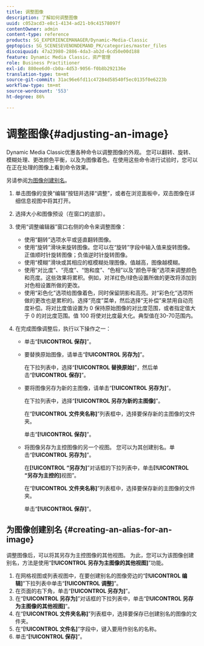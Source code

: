 ```yaml
---
title: 调整图像
description: 了解如何调整图像
uuid: c052acd3-e8c1-4134-ad21-b9c41578097f
contentOwner: admin
content-type: reference
products: SG_EXPERIENCEMANAGER/Dynamic-Media-Classic
geptopics: SG_SCENESEVENONDEMAND_PK/categories/master_files
discoiquuid: 47a23980-2886-4da3-ab2d-6cd50e00d188
feature: Dynamic Media Classic，资产管理
role: Business Practitioner
exl-id: 880ee6d0-cb0a-4d53-9056-f0b8b292136e
translation-type: tm+mt
source-git-commit: 31ac96e6fd11c47284d58540f5ec0135f0e6223b
workflow-type: tm+mt
source-wordcount: '553'
ht-degree: 86%

---
```


# 调整图像{#adjusting-an-image}

Dynamic Media Classic优惠各种命令以调整图像的外观。 您可以翻转、旋转、模糊处理、更改颜色平衡，以及为图像着色。在使用这些命令进行试验时，您可以在正在处理的图像上看到命令效果。

另请参阅[为图像创建别名](adjusting-image.md#creating_an_alias_for_an_image)。

1. 单击图像的变换“编辑”按钮并选择“调整”，或者在浏览面板中，双击图像在详细信息视图中将其打开。
1. 选择大小和图像预设（在窗口的底部）。
1. 使用“调整编辑器”窗口右侧的命令来调整图像：

   * 使用“翻转”选项水平或竖直翻转图像。
   * 使用“旋转”滑块来旋转图像。您可以在“旋转”字段中输入值来旋转图像。正值顺时针旋转图像；负值逆时针旋转图像。
   * 使用“模糊”滑块或其相应的框模糊处理图像。值越高，图像越模糊。
   * 使用“对比度”、“亮度”、“饱和度”、“色相”以及“颜色平衡”选项来调整颜色和亮度。这些效果将累积。例如，对洋红色/绿色设置所做的更改将添加到对色相设置所做的更改。
   * 使用“彩色化”选项给图像着色，同时保留阴影和高亮。对“彩色化”选项所做的更改也是累积的。选择“亮度”菜单，然后选择“无补偿”来禁用自动亮度补偿。将对比度值设置为 0 保持原始图像的对比度范围，或者指定值大于 0 的对比度范围。值 100 将使对比度最大化。典型值在30-70范围内。

1. 在完成图像调整后，执行以下操作之一：

   * 单击“**[!UICONTROL 保存]**”。
   * 要替换原始图像，请单击“**[!UICONTROL 另存为]**”。

      在下拉列表中，选择“**[!UICONTROL 替换原始]**”，然后单击“**[!UICONTROL 保存]**”。

   * 要将图像另存为新的主图像，请单击“**[!UICONTROL 另存为]**”。

      在下拉列表中，选择“**[!UICONTROL 另存为新的主图像]**”。

      在“**[!UICONTROL 文件夹名称]**”列表框中，选择要保存新的主图像的文件夹。

      单击“**[!UICONTROL 保存]**”。

   * 将图像另存为主控图像的另一个视图。 您可以为其创建别名。单击“**[!UICONTROL 另存为]**”。

      在&#x200B;**[!UICONTROL “另存为]**”对话框的下拉列表中，单击&#x200B;**[!UICONTROL “另存为主控的]**&#x200B;视图”。

      在“**[!UICONTROL 文件夹名称]**”列表框中，选择要保存新的主图像的文件夹。

      单击“**[!UICONTROL 保存]**”。

## 为图像创建别名 {#creating-an-alias-for-an-image}

调整图像后，可以将其另存为主控图像的其他视图。 为此，您可以为该图像创建别名，方法是使用“**[!UICONTROL 另存为主图像的其他视图]**”功能。

1. 在网格视图或列表视图中，在要创建别名的图像旁边的“**[!UICONTROL 编辑]**”下拉列表中单击“**[!UICONTROL 调整]**”。
1. 在页面的右下角，单击“**[!UICONTROL 另存为]**”。
1. 在“**[!UICONTROL 另存为]**”对话框的下拉列表中，单击“**[!UICONTROL 另存为主图像的其他视图]**”。
1. 在“**[!UICONTROL 文件夹名称]**”列表框中，选择要保存已创建别名的图像的文件夹。
1. 在“**[!UICONTROL 文件名]**”字段中，键入要用作别名的名称。
1. 单击“**[!UICONTROL 保存]**”。
